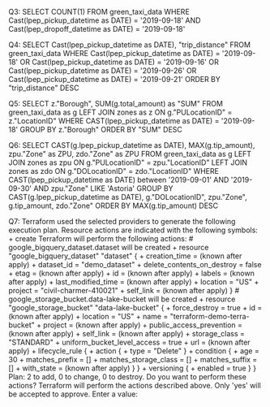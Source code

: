 Q3:
SELECT
	COUNT(1)
FROM
	green_taxi_data
WHERE
	Cast(lpep_pickup_datetime as DATE) = '2019-09-18' AND
	Cast(lpep_dropoff_datetime as DATE) = '2019-09-18'


Q4:
SELECT
	Cast(lpep_pickup_datetime as DATE),
	"trip_distance"
FROM
	green_taxi_data
WHERE
	Cast(lpep_pickup_datetime as DATE) = '2019-09-18' OR
	Cast(lpep_pickup_datetime as DATE) = '2019-09-16' OR
	Cast(lpep_pickup_datetime as DATE) = '2019-09-26' OR
	Cast(lpep_pickup_datetime as DATE) = '2019-09-21'
ORDER BY
	"trip_distance" DESC

Q5:
SELECT
	z."Borough",
	SUM(g.total_amount) as "SUM"
FROM
	green_taxi_data as g
LEFT JOIN
	zones as z
ON
	g."PULocationID" = z."LocationID"
WHERE
	CAST(lpep_pickup_datetime as DATE) = '2019-09-18'
GROUP BY
	z."Borough"
ORDER BY
	"SUM" DESC


Q6:
SELECT
	CAST(g.lpep_pickup_datetime as DATE),
	MAX(g.tip_amount),
	zpu."Zone" as ZPU,
	zdo."Zone" as ZPU
FROM
	green_taxi_data as g
LEFT JOIN
	zones as zpu
ON
	g."PULocationID" = zpu."LocationID"
LEFT JOIN
	zones as zdo
ON
	g."DOLocationID" = zdo."LocationID"
WHERE
	CAST(lpep_pickup_datetime as DATE) between '2019-09-01' AND '2019-09-30'
	AND
	zpu."Zone" LIKE 'Astoria'
GROUP BY
	CAST(g.lpep_pickup_datetime as DATE),
	g."DOLocationID",
	zpu."Zone",
	g.tip_amount,
	zdo."Zone"
ORDER BY
	MAX(g.tip_amount) DESC


Q7:
Terraform used the selected providers to generate the following execution plan. Resource actions are indicated with the following symbols:   + create  Terraform will perform the following actions:    # google_bigquery_dataset.dataset will be created   + resource "google_bigquery_dataset" "dataset" {       + creation_time              = (known after apply)       + dataset_id                 = "demo_dataset"       + delete_contents_on_destroy = false       + etag                       = (known after apply)       + id                         = (known after apply)       + labels                     = (known after apply)       + last_modified_time         = (known after apply)       + location                   = "US"       + project                    = "civil-charmer-410021"       + self_link                  = (known after apply)     }    # google_storage_bucket.data-lake-bucket will be created   + resource "google_storage_bucket" "data-lake-bucket" {       + force_destroy               = true       + id                          = (known after apply)       + location                    = "US"       + name                        = "terraform-demo-terra-bucket"       + project                     = (known after apply)       + public_access_prevention    = (known after apply)       + self_link                   = (known after apply)       + storage_class               = "STANDARD"       + uniform_bucket_level_access = true       + url                         = (known after apply)        + lifecycle_rule {           + action {               + type = "Delete"             }           + condition {               + age                   = 30               + matches_prefix        = []               + matches_storage_class = []               + matches_suffix        = []               + with_state            = (known after apply)             }         }        + versioning {           + enabled = true         }     }  Plan: 2 to add, 0 to change, 0 to destroy.  Do you want to perform these actions?   Terraform will perform the actions described above.   Only 'yes' will be accepted to approve.    Enter a value: 